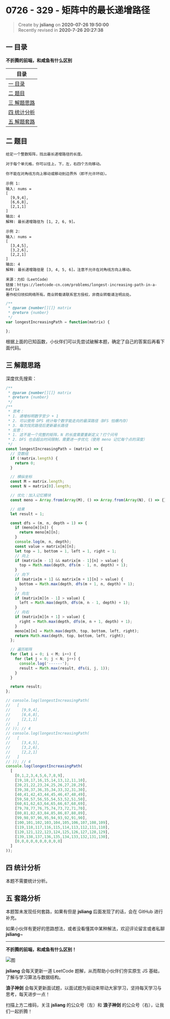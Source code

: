 0726 - 329 - 矩阵中的最长递增路径
===

> Create by **jsliang** on **2020-07-26 19:50:00**  
> Recently revised in **2020-7-26 20:27:38**  

## 一 目录

**不折腾的前端，和咸鱼有什么区别**

| 目录 |
| --- |
| [一 目录](#chapter-one) |
| [二 题目](#chapter-two) |
| [三 解题思路](#chapter-three) |
| [四 统计分析](#chapter-four) |
| [五 解题套路](#chapter-five) |

## 二 题目



```
给定一个整数矩阵，找出最长递增路径的长度。

对于每个单元格，你可以往上，下，左，右四个方向移动。 

你不能在对角线方向上移动或移动到边界外（即不允许环绕）。

示例 1:
输入: nums = 
[
  [9,9,4],
  [6,6,8],
  [2,1,1]
] 
输出: 4 
解释: 最长递增路径为 [1, 2, 6, 9]。

示例 2:
输入: nums = 
[
  [3,4,5],
  [3,2,6],
  [2,2,1]
] 
输出: 4 
解释: 最长递增路径是 [3, 4, 5, 6]。注意不允许在对角线方向上移动。

来源：力扣（LeetCode）
链接：https://leetcode-cn.com/problems/longest-increasing-path-in-a-matrix
著作权归领扣网络所有。商业转载请联系官方授权，非商业转载请注明出处。
```

```js
/**
 * @param {number[][]} matrix
 * @return {number}
 */
var longestIncreasingPath = function(matrix) {

};
```

根据上面的已知函数，小伙伴们可以先尝试破解本题，确定了自己的答案后再看下面代码。

## 三 解题思路



深度优先搜索：

```js
/**
 * @param {number[][]} matrix
 * @return {number}
 */
/**
 * 思考：
 * 1. 递增标明数字至少 + 1
 * 2. 可以使用 DPS 统计每个数字能走向的最深路径（BFS 怕爆内存）
 * 3. 每次找完路径后更新最长路径
 * 反思：
 * 1. 这不是一个完整的矩阵，N 的长度需要重新定义？打个问号
 * 2. DFS 也会超出时间限制，需要进一步优化（使用 meno 记忆每个点的深度）
 */
const longestIncreasingPath = (matrix) => {
  // 空数组
  if (!matrix.length) {
    return 0;
  }

  // 横纵坐标
  const M = matrix.length;
  const N = matrix[0].length;

  // 优化：加入记忆模块
  const meno = Array.from(Array(M), () => Array.from(Array(N), () => {}));

  // 结果
  let result = 1;

  const dfs = (m, n, depth = 1) => {
    if (meno[m][n]) {
      return meno[m][n];
    }
    console.log(m, n, depth);
    const value = matrix[m][n];
    let top = 1, bottom = 1, left = 1, right = 1;
    // 向上
    if (matrix[m - 1] && matrix[m - 1][n] > value) {
      top = Math.max(depth, dfs(m - 1, n, depth) + 1);
    }
    // 向下
    if (matrix[m + 1] && matrix[m + 1][n] > value) {
      bottom = Math.max(depth, dfs(m + 1, n, depth) + 1);
    }
    // 向左
    if (matrix[m][n - 1] > value) {
      left = Math.max(depth, dfs(m, n - 1, depth) + 1);
    }
    // 向右
    if (matrix[m][n + 1] > value) {
      right = Math.max(depth, dfs(m, n + 1, depth) + 1);
    }
    meno[m][n] = Math.max(depth, top, bottom, left, right);
    return Math.max(depth, top, bottom, left, right);
  };

  // 遍历矩阵
  for (let i = 0; i < M; i++) {
    for (let j = 0; j < N; j++) {
      console.log('------');
      result = Math.max(result, dfs(i, j, 1));
    }
  }

  return result;
};

// console.log(longestIncreasingPath(
//   [
//     [9,9,4],
//     [6,6,8],
//     [2,1,1]
//   ] 
// )); // 4
// console.log(longestIncreasingPath(
//   [
//     [3,4,5],
//     [3,2,6],
//     [2,2,1]
//   ]
// )); // 4
console.log(longestIncreasingPath(
  [
    [0,1,2,3,4,5,6,7,8,9],
    [19,18,17,16,15,14,13,12,11,10],
    [20,21,22,23,24,25,26,27,28,29],
    [39,38,37,36,35,34,33,32,31,30],
    [40,41,42,43,44,45,46,47,48,49],
    [59,58,57,56,55,54,53,52,51,50],
    [60,61,62,63,64,65,66,67,68,69],
    [79,78,77,76,75,74,73,72,71,70],
    [80,81,82,83,84,85,86,87,88,89],
    [99,98,97,96,95,94,93,92,91,90],
    [100,101,102,103,104,105,106,107,108,109],
    [119,118,117,116,115,114,113,112,111,110],
    [120,121,122,123,124,125,126,127,128,129],
    [139,138,137,136,135,134,133,132,131,130],
    [0,0,0,0,0,0,0,0,0,0]
  ]
));
```

## 四 统计分析



本题不需要统计分析。

## 五 套路分析



本题暂未发现任何套路，如果有但是 **jsliang** 后面发现了的话，会在 GitHub 进行补充。

如果小伙伴有更好的思路想法，或者没看懂其中某种解法，欢迎评论留言或者私聊 **jsliang**~

---

**不折腾的前端，和咸鱼有什么区别！**

![图](https://github.com/LiangJunrong/document-library/blob/master/public-repertory/img/z-index-small.png?raw=true)

**jsliang** 会每天更新一道 LeetCode 题解，从而帮助小伙伴们夯实原生 JS 基础，了解与学习算法与数据结构。

**浪子神剑** 会每天更新面试题，以面试题为驱动来带动大家学习，坚持每天学习与思考，每天进步一点！

扫描上方二维码，关注 **jsliang** 的公众号（左）和 **浪子神剑** 的公众号（右），让我们一起折腾！

